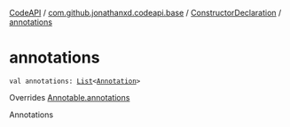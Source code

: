 [CodeAPI](../../index.md) / [com.github.jonathanxd.codeapi.base](../index.md) / [ConstructorDeclaration](index.md) / [annotations](.)

# annotations

`val annotations: `[`List`](https://kotlinlang.org/api/latest/jvm/stdlib/kotlin.collections/-list/index.html)`<`[`Annotation`](../-annotation/index.md)`>`

Overrides [Annotable.annotations](../-annotable/annotations.md)

Annotations

